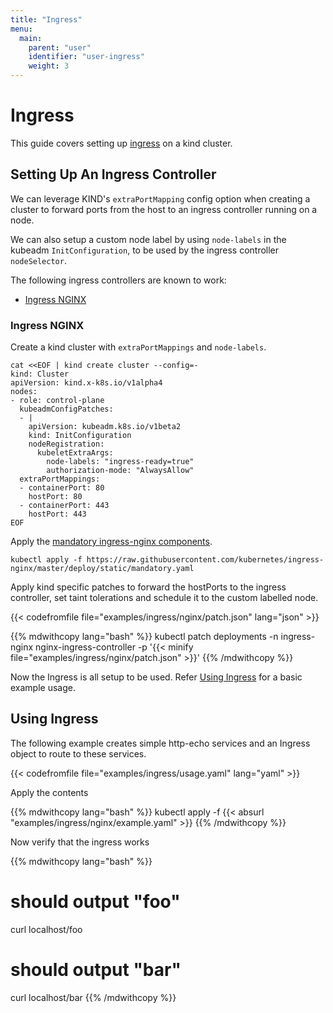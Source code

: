 ```yaml
---
title: "Ingress"
menu:
  main:
    parent: "user"
    identifier: "user-ingress"
    weight: 3
---
```


# Ingress

This guide covers setting up [ingress](https://kubernetes.io/docs/concepts/services-networking/ingress/) 
on a kind cluster.

## Setting Up An Ingress Controller

We can leverage KIND's `extraPortMapping` config option when 
creating a cluster to forward ports from the host 
to an ingress controller running on a node. 

We can also setup a custom node label by using `node-labels` 
in the kubeadm `InitConfiguration`, to be used
by the ingress controller `nodeSelector`.


The following ingress controllers are known to work:

 - [Ingress NGINX](#ingress-nginx)

### Ingress NGINX

Create a kind cluster with `extraPortMappings` and `node-labels`.

```shell script
cat <<EOF | kind create cluster --config=-
kind: Cluster
apiVersion: kind.x-k8s.io/v1alpha4
nodes:
- role: control-plane
  kubeadmConfigPatches:
  - |
    apiVersion: kubeadm.k8s.io/v1beta2
    kind: InitConfiguration
    nodeRegistration:
      kubeletExtraArgs:
        node-labels: "ingress-ready=true"
        authorization-mode: "AlwaysAllow"
  extraPortMappings:
  - containerPort: 80
    hostPort: 80
  - containerPort: 443
    hostPort: 443
EOF
```
Apply the [mandatory ingress-nginx components](https://kubernetes.github.io/ingress-nginx/deploy/#prerequisite-generic-deployment-command).

```shell script
kubectl apply -f https://raw.githubusercontent.com/kubernetes/ingress-nginx/master/deploy/static/mandatory.yaml
```
Apply kind specific patches to forward the hostPorts to the 
ingress controller, set taint tolerations and 
schedule it to the custom labelled node.

{{< codefromfile file="examples/ingress/nginx/patch.json" lang="json" >}}

{{% mdwithcopy lang="bash" %}}
kubectl patch deployments -n ingress-nginx nginx-ingress-controller -p '{{< minify file="examples/ingress/nginx/patch.json" >}}' 
{{% /mdwithcopy %}}


Now the Ingress is all setup to be used. 
Refer [Using Ingress](#using-ingress) for a basic example usage.

## Using Ingress

The following example creates simple http-echo services 
and an Ingress object to route to these services.

{{< codefromfile file="examples/ingress/usage.yaml" lang="yaml" >}}

Apply the contents

{{% mdwithcopy lang="bash" %}}
kubectl apply -f {{< absurl "examples/ingress/nginx/example.yaml" >}}
{{% /mdwithcopy %}}

Now verify that the ingress works

{{% mdwithcopy lang="bash" %}}
# should output "foo"
curl localhost/foo
# should output "bar"
curl localhost/bar
{{% /mdwithcopy %}}
